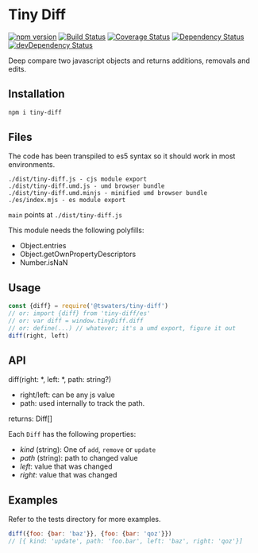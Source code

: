 # Tiny Diff

[![npm version][npm-badge]][npm-url]
[![Build Status][travis-badge]][travis-url]
[![Coverage Status][coveralls-badge]][coveralls-url]
[![Dependency Status][dependency-badge]][dependency-url]
[![devDependency Status][devDependency-badge]][devDependency-url]

Deep compare two javascript objects and returns additions, removals and edits.

## Installation

```sh
npm i tiny-diff
```

## Files

The code has been transpiled to es5 syntax so it should work in most environments.

```
./dist/tiny-diff.js - cjs module export
./dist/tiny-diff.umd.js - umd browser bundle
./dist/tiny-diff.umd.minjs - minified umd browser bundle
./es/index.mjs - es module export
```

`main` points at `./dist/tiny-diff.js`

This module needs the following polyfills:

* Object.entries
* Object.getOwnPropertyDescriptors
* Number.isNaN

## Usage

```js
const {diff} = require('@tswaters/tiny-diff')
// or: import {diff} from 'tiny-diff/es'
// or: var diff = window.tinyDiff.diff
// or: define(...) // whatever; it's a umd export, figure it out
diff(right, left)
```

## API

diff(right: *, left: *, path: string?)

* right/left: can be any js value
* path: used internally to track the path.

returns: Diff[]

Each `Diff` has the following properties:

* _kind_ (string): One of `add`, `remove` or `update`
* _path_ (string): path to changed value
* _left_: value that was changed
* _right_: value that was changed

## Examples

Refer to the tests directory for more examples.

```js
diff({foo: {bar: 'baz'}}, {foo: {bar: 'qoz'}})
// [{ kind: 'update', path: 'foo.bar', left: 'baz', right: 'qoz'}]
```

[npm-badge]: https://badge.fury.io/js/%40tswaters%2Ftiny-diff.svg
[npm-url]: https://badge.fury.io/js/%40tswaters/tiny-diff
[travis-badge]: https://travis-ci.org/tswaters/tiny-diff.svg?branch=master
[travis-url]: https://travis-ci.org/tswaters/tiny-diff
[coveralls-badge]: https://coveralls.io/repos/github/tswaters/tiny-diff/badge.svg?branch=master
[coveralls-url]: https://coveralls.io/github/tswaters/tiny-diff?branch=master
[dependency-badge]: https://david-dm.org/tswaters/tiny-diff.svg
[dependency-url]: https://david-dm.org/tswaters/tiny-diff
[devDependency-badge]: https://david-dm.org/tswaters/tiny-diff/dev-status.svg
[devDependency-url]: https://david-dm.org/tswaters/tiny-diff?type=dev
